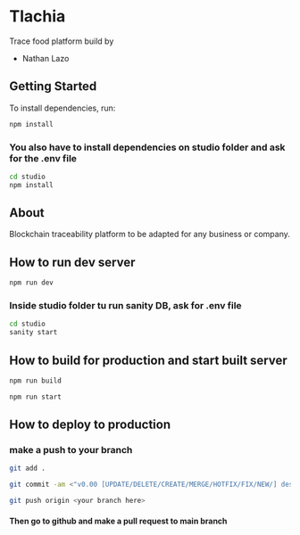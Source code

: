 # Tlachia

Trace food platform build by

-   Nathan Lazo

## Getting Started

To install dependencies, run:

```bash
npm install
```

### You also have to install dependencies on studio folder and ask for the .env file

```bash
cd studio
npm install
```

## About

Blockchain traceability platform to be adapted for any business or company.

## How to run dev server

```bash
npm run dev
```

### Inside studio folder tu run sanity DB, ask for .env file

```bash
cd studio
sanity start
```

## How to build for production and start built server

```bash
npm run build

npm run start
```

## How to deploy to production

### make a push to your branch

```bash
git add .
```

```bash
git commit -am <"v0.00 [UPDATE/DELETE/CREATE/MERGE/HOTFIX/FIX/NEW/] description">
```

```bash
git push origin <your branch here>
```

#### Then go to github and make a pull request to main branch
